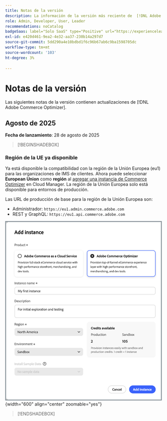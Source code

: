 ```yaml
---
title: Notas de la versión
description: La información de la versión más reciente de  [!DNL Adobe Commerce Optimizer].
role: Admin, Developer, User, Leader
recommendations: noCatalog
badgeSaas: label="Solo SaaS" type="Positive" url="https://experienceleague.adobe.com/en/docs/commerce/user-guides/product-solutions" tooltip="Solo se aplica a los proyectos de Adobe Commerce as a Cloud Service y Adobe Commerce Optimizer (infraestructura de SaaS administrada por Adobe)."
exl-id: e420d461-9ea2-4e32-aa37-230b14a297d7
source-git-commit: 5dd290a4e10bdbd1f6c96b67ab6c9ba1598705dc
workflow-type: tm+mt
source-wordcount: '103'
ht-degree: 3%

---
```


# Notas de la versión

Las siguientes notas de la versión contienen actualizaciones de [!DNL Adobe Commerce Optimizer].

## Agosto de 2025

**Fecha de lanzamiento**: 28 de agosto de 2025

>[!BEGINSHADEBOX]

### Región de la UE ya disponible

Ya está disponible la compatibilidad con la región de la Unión Europea (eu1) para las organizaciones de IMS de clientes. Ahora puede seleccionar **European Union** como **región** al [agregar una instancia de Commerce Optimizer](./get-started.md#step-1-create-an-instance) en Cloud Manager. La región de la Unión Europea solo está disponible para entornos de producción.

Las URL de producción de base para la región de la Unión Europea son:

* Administrador: `https://eu1.admin.commerce.adobe.com`
* REST y GraphQL: `https://eu1.api.commerce.adobe.com`

![crear instancia](./assets/create-instance.png){width="600" align="center" zoomable="yes"}

>[!ENDSHADEBOX]
